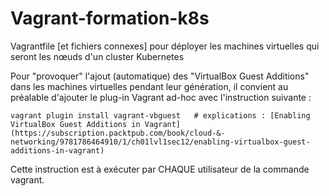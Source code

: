 # Vagrant-formation-k8s
Vagrantfile [et fichiers connexes] pour déployer les machines virtuelles qui seront les nœuds d'un cluster Kubernetes

Pour "provoquer" l'ajout (automatique) des "VirtualBox Guest Additions" dans les machines virtuelles pendant leur génération, il convient au préalable d'ajouter le plug-in Vagrant ad-hoc avec l'instruction suivante :
~~~
vagrant plugin install vagrant-vbguest   # explications : [Enabling VirtualBox Guest Additions in Vagrant](https://subscription.packtpub.com/book/cloud-&-networking/9781786464910/1/ch01lvl1sec12/enabling-virtualbox-guest-additions-in-vagrant)
~~~
Cette instruction est à exécuter par CHAQUE utilisateur de la commande vagrant.
